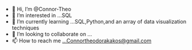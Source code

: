 - 👋 Hi, I’m @Connor-Theo
- 👀 I’m interested in ...SQL
- 🌱 I’m currently learning ...SQL,Python,and an array of data visualization techniques
- 💞️ I’m looking to collaborate on ...
- 📫 How to reach me ...Connortheodorakakos@gmail.com

<!---
Connor-Theo/Connor-Theo is a ✨ special ✨ repository because its `README.md` (this file) appears on your GitHub profile.
You can click the Preview link to take a look at your changes.
--->
